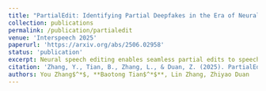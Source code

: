 ```yaml
---
title: "PartialEdit: Identifying Partial Deepfakes in the Era of Neural Speech Editing"
collection: publications
permalink: /publication/partialedit
venue: 'Interspeech 2025'
paperurl: 'https://arxiv.org/abs/2506.02958'
status: 'publication'
excerpt: Neural speech editing enables seamless partial edits to speech utterances, allowing modifications to selected content while preserving the rest of the audio unchanged. This useful technique, however, also poses new risks of deepfakes. To encourage research on detecting such partially edited deepfake speech, we introduce PartialEdit, a deepfake speech dataset curated using advanced neural editing techniques. We explore both detection and localization tasks on PartialEdit. Our experiments reveal that models trained on the existing PartialSpoof dataset fail to detect partially edited speech generated by neural speech editing models. As recent speech editing models almost all involve neural audio codecs, we also provide insights into the artifacts the model learned on detecting these deepfakes. Further information about the PartialEdit dataset and audio samples can be found on the [project page](https://yzyouzhang.com/PartialEdit/index.html).
citation: 'Zhang, Y., Tian, B., Zhang, L., & Duan, Z. (2025). PartialEdit: Identifying Partial Deepfakes in the Era of Neural Speech Editing. Proc. Interspeech. 2025.'
authors: You Zhang$^*$, **Baotong Tian$^*$**, Lin Zhang, Zhiyao Duan
---
```

